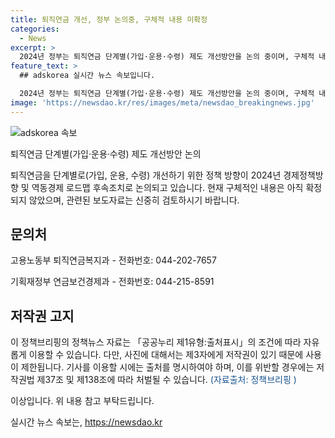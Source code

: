 ```yaml
---
title: 퇴직연금 개선, 정부 논의중, 구체적 내용 미확정
categories:
  - News
excerpt: >
  2024년 정부는 퇴직연금 단계별(가입·운용·수령) 제도 개선방안을 논의 중이며, 구체적 내용은 미정. 고용노동부(044-202-7657), 기획재정부(044-215-8591) 문의. [자료출처=정책브리핑 www.korea.kr]
feature_text: >
  ## adskorea 실시간 뉴스 속보입니다.

  2024년 정부는 퇴직연금 단계별(가입·운용·수령) 제도 개선방안을 논의 중이며, 구체적 내용은 미정. 고용노동부(044-202-7657), 기획재정부(044-215-8591) 문의. [자료출처=정책브리핑 www.korea.kr]
image: 'https://newsdao.kr/res/images/meta/newsdao_breakingnews.jpg'
---
```


<p><img src="https://newsdao.kr/res/images/meta/newsdao_breakingnews.jpg" alt="adskorea 속보" /></p>

<p>퇴직연금 단계별(가입·운용·수령) 제도 개선방안 논의</p>

<p data-ke-size="size16">퇴직연금을 단계별로(가입, 운용, 수령) 개선하기 위한 정책 방향이 2024년 경제정책방향 및 역동경제 로드맵 후속조치로 논의되고 있습니다. 현재 구체적인 내용은 아직 확정되지 않았으며, 관련된 보도자료는 신중히 검토하시기 바랍니다.</p>

<h2 data-ke-size="size26">문의처</h2>

<p data-ke-size="size16">고용노동부 퇴직연금복지과 - 전화번호: 044-202-7657</p>

<p data-ke-size="size16">기획재정부 연금보건경제과 - 전화번호: 044-215-8591</p>

<h2 data-ke-size="size26">저작권 고지</h2>

<p data-ke-size="size16">이 정책브리핑의 정책뉴스 자료는 「공공누리 제1유형:출처표시」의 조건에 따라 자유롭게 이용할 수 있습니다. 다만, 사진에 대해서는 제3자에게 저작권이 있기 때문에 사용이 제한됩니다. 기사를 이용할 시에는 출처를 명시하여야 하며, 이를 위반할 경우에는 저작권법 제37조 및 제138조에 따라 처벌될 수 있습니다. <span style="color: #1a5490;">(자료출처: 정책브리핑 )</span></p>

<p>이상입니다. 위 내용 참고 부탁드립니다.</p>
실시간 뉴스 속보는, <a href="https://newsdao.kr" rel="dofollow">https://newsdao.kr</a>


